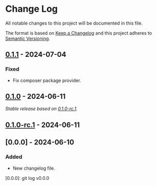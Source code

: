 # Change Log
All notable changes to this project will be documented in this file.

The format is based on [Keep a Changelog](http://keepachangelog.com/)
and this project adheres to [Semantic Versioning](http://semver.org/).

## [0.1.1] - 2024-07-04

### Fixed

- Fix composer package provider.

## [0.1.0] - 2024-06-11

_Stable release based on [0.1.0-rc.1]._

## [0.1.0-rc.1] - 2024-06-11

## [0.0.0] - 2024-06-10

### Added

- New changelog file.

[0.1.1]: https://https://github.com/internetguru/blade-components/compare/v0.1.0...v0.1.1
[0.1.0]: https://https://github.com/internetguru/blade-components/compare/v0.0.0...v0.1.0
[0.1.0-rc.1]: https://github.com/internetguru/blade-components/releases/tag/v0.0.0
[0.0.0]: git log v0.0.0
